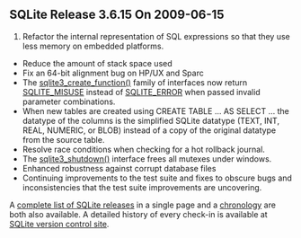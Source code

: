 ## SQLite Release 3\.6\.15 On 2009\-06\-15

1. Refactor the internal representation of SQL expressions so that they
 use less memory on embedded platforms.
- Reduce the amount of stack space used
- Fix an 64\-bit alignment bug on HP/UX and Sparc
- The [sqlite3\_create\_function()](../c3ref/create_function.html) family of interfaces now return
 [SQLITE\_MISUSE](../rescode.html#misuse) instead of [SQLITE\_ERROR](../rescode.html#error) when passed invalid
 parameter combinations.
- When new tables are created using CREATE TABLE ... AS SELECT ... the
 datatype of the columns is the simplified SQLite datatype (TEXT, INT,
 REAL, NUMERIC, or BLOB) instead of a copy of the original datatype from
 the source table.
- Resolve race conditions when checking for a hot rollback journal.
- The [sqlite3\_shutdown()](../c3ref/initialize.html) interface frees all mutexes under windows.
- Enhanced robustness against corrupt database files
- Continuing improvements to the test suite and fixes to obscure
 bugs and inconsistencies that the test suite improvements are
 uncovering.



A [complete list of SQLite releases](../changes.html)
 in a single page and a [chronology](../chronology.html) are both also available.
 A detailed history of every
 check\-in is available at
 [SQLite version control site](https://www.sqlite.org/src/timeline).


